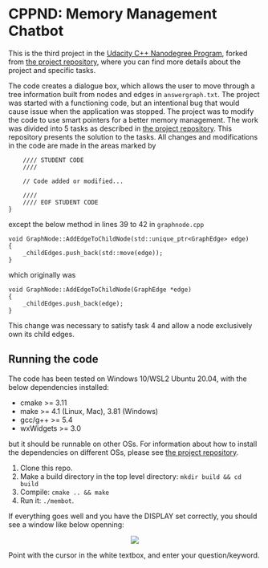 # CPPND: Memory Management Chatbot

This is the third project in the [Udacity C++ Nanodegree Program](https://www.udacity.com/course/c-plus-plus-nanodegree--nd213), forked from
[the project repository](https://github.com/udacity/CppND-Memory-Management-Chatbot), where you can find more details about the project and specific tasks.

The code creates a dialogue box, which allows the user to move through a tree information built from nodes and edges in `answergraph.txt`. The project was started with a functioning code, but an intentional bug that would cause issue when the application was stopped. The project was to modify the code to use smart pointers for a better memory management. The work was divided into 5 tasks as described in [the project repository](https://github.com/udacity/CppND-Memory-Management-Chatbot). This repository presents the solution to the tasks. All changes and modifications in the code are made in the areas marked by

```
    //// STUDENT CODE
    ////

    // Code added or modified...

    ////
    //// EOF STUDENT CODE
}
```

except the below method in lines 39 to 42 in `graphnode.cpp`

```
void GraphNode::AddEdgeToChildNode(std::unique_ptr<GraphEdge> edge)
{
    _childEdges.push_back(std::move(edge));
}
```

which originally was

```
void GraphNode::AddEdgeToChildNode(GraphEdge *edge)
{
    _childEdges.push_back(edge);
}
```

This change was necessary to satisfy task 4 and allow a node exclusively own its child edges.

## Running the code

The code has been tested on Windows 10/WSL2 Ubuntu 20.04, with the below dependencies installed:

* cmake >= 3.11
* make >= 4.1 (Linux, Mac), 3.81 (Windows)
* gcc/g++ >= 5.4
* wxWidgets >= 3.0

but it should be runnable on other OSs. For information about how to install the dependencies on different OSs, please see
[the project repository](https://github.com/udacity/CppND-Memory-Management-Chatbot).

1. Clone this repo.
2. Make a build directory in the top level directory: `mkdir build && cd build`
3. Compile: `cmake .. && make`
4. Run it: `./membot`.

If everything goes well and you have the DISPLAY set correctly, you should see a window like below openning:

<p style="text-align:center;"><img src="images/chatbot_demo.png" style="max-width:20%;"></p>

Point with the cursor in the white textbox, and enter your question/keyword. 


